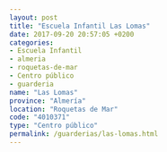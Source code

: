 ```yaml
---
layout: post
title: "Escuela Infantil Las Lomas"
date: 2017-09-20 20:57:05 +0200
categories:
- Escuela Infantil
- almeria
- roquetas-de-mar
- Centro público
- guarderia
name: "Las Lomas"
province: "Almería"
location: "Roquetas de Mar"
code: "4010371"
type: "Centro público"
permalink: /guarderias/las-lomas.html
---
```

